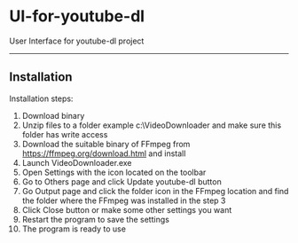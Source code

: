 # UI-for-youtube-dl
User Interface for youtube-dl project

------------
Installation
------------

Installation steps:

1. Download binary
2. Unzip files to a folder example c:\VideoDownloader and make sure this folder has write access
3. Download the suitable binary of FFmpeg from https://ffmpeg.org/download.html and install
4. Launch VideoDownloader.exe
5. Open Settings with the icon located on the toolbar
6. Go to Others page and click Update youtube-dl button
7. Go Output page and click the folder icon in the FFmpeg location and find the folder where the FFmpeg was installed in the step 3
8. Click Close button or make some other settings you want
9. Restart the program to save the settings
10. The program is ready to use
